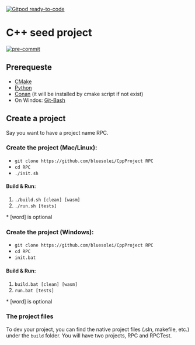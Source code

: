 [![Gitpod ready-to-code](https://img.shields.io/badge/Gitpod-ready--to--code-blue?logo=gitpod)](https://gitpod.io/#https://github.com/BlueSolei/CppProject)

# C++ seed project

[![pre-commit](https://img.shields.io/badge/pre--commit-enabled-brightgreen?logo=pre-commit&logoColor=white)](https://github.com/pre-commit/pre-commit)

## Prerequeste

- [CMake](https://cmake.org/download/)
- [Python](https://www.python.org/downloads/)
- [Conan](https://conan.io/downloads.html) (it will be installed by cmake script if not exist)
- On Windos: [Git-Bash](https://git-scm.com/download)

## Create a project

Say you want to have a project name RPC.

### Create the project (Mac/Linux):

- `git clone https://github.com/bluesolei/CppProject RPC`
- `cd RPC`
- `./init.sh`

#### Build & Run:

1. `./build.sh [clean] [wasm]`
2. `./run.sh [tests]`

\* [word] is optional

### Create the project (Windows):

- `git clone https://github.com/bluesolei/CppProject RPC`
- `cd RPC`
- `init.bat`

#### Build & Run:

1. `build.bat [clean] [wasm]`
2. `run.bat [tests]`

\* [word] is optional

### The project files

To dev your project, you can find the native project files (.sln, makefile, etc.) under the `build` folder.
You will have two projects, RPC and RPCTest.
